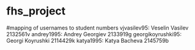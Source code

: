 # fhs_project

#mapping of usernames to student numbers
vjvasilev95: Veselin Vasilev 2132561v
andrey1995: Andrey Georgiev 2133919g
georgikoyrushki95: Georgi Koyrushki 2114429k
katya1995: Katya Bacheva 2145759b
